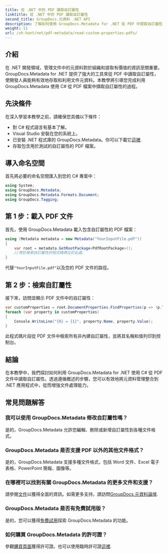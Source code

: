 ```yaml
---
title: 從 .NET 中的 PDF 讀取自訂屬性
linktitle: 從 .NET 中的 PDF 讀取自訂屬性
second_title: GroupDocs.元資料 .NET API
description: 了解如何使用 GroupDocs.Metadata for .NET 從 PDF 中提取自訂屬性。使用 C# 深入研究文件元資料管理。
weight: 11
url: /zh-hant/net/pdf-metadata/read-custom-properties-pdfs/
---
```

## 介紹
在 .NET 開發領域，管理文件中的元資料對於組織和提取有價值的資訊至關重要。 GroupDocs.Metadata for .NET 提供了強大的工具來從 PDF 中讀取自訂屬性，使開發人員能夠有效地存取和利用文件元資料。本教學將引導您完成利用 GroupDocs.Metadata 使用 C# 從 PDF 檔案中擷取自訂屬性的過程。
## 先決條件
在深入學習本教學之前，請確保您具備以下條件：
- 對 C# 程式語言有基本了解。
- Visual Studio 安裝在您的系統上。
- 已安裝 .NET 程式庫的 GroupDocs.Metadata。你可以下載它[這裡](https://releases.groupdocs.com/metadata/net/).
- 存取包含用於測試的自訂屬性的 PDF 檔案。

## 導入命名空間
首先將必要的命名空間匯入到您的 C# 專案中：
```csharp
using System;
using GroupDocs.Metadata;
using GroupDocs.Metadata.Formats.Document;
using GroupDocs.Tagging;
```
## 第 1 步：載入 PDF 文件
首先，使用 GroupDocs.Metadata 載入包含自訂屬性的 PDF 檔案：
```csharp
using (Metadata metadata = new Metadata("YourInputFile.pdf"))
{
    var root = metadata.GetRootPackage<PdfRootPackage>();
    //用於檢索自訂屬性的程式碼將位於此處。
}
```
代替`"YourInputFile.pdf"`以及您的 PDF 文件的路徑。
## 第 2 步：檢索自訂屬性
接下來，訪問並顯示 PDF 文件中的自訂屬性：
```csharp
var customProperties = root.DocumentProperties.FindProperties(p => !p.Tags.Contains(Tags.Document.BuiltIn));
foreach (var property in customProperties)
{
    Console.WriteLine("{0} = {1}", property.Name, property.Value);
}
```
此程式碼片段從 PDF 文件中檢索所有非內建自訂屬性，並將其名稱和值列印到控制台。

## 結論
在本教學中，我們探討如何利用 GroupDocs.Metadata for .NET 使用 C# 從 PDF 文件中讀取自訂屬性。透過遵循概述的步驟，您可以有效地將元資料管理整合到 .NET 應用程式中，從而增強文件處理能力。

## 常見問題解答
### 我可以使用 GroupDocs.Metadata 修改自訂屬性嗎？
是的，GroupDocs.Metadata 允許您編輯、刪除或新增自訂屬性到各種文件格式。
### GroupDocs.Metadata 是否支援 PDF 以外的其他文件格式？
是的，GroupDocs.Metadata 支援多種文件格式，包括 Word 文件、Excel 電子表格、PowerPoint 簡報、圖像等。
### 在哪裡可以找到有關 GroupDocs.Metadata 的更多文件和支援？
請參閱[文件](https://tutorials.groupdocs.com/metadata/net/)以獲得全面的資訊。如需更多支持，請訪問[GroupDocs.元資料論壇](https://forum.groupdocs.com/c/metadata/14).
### GroupDocs.Metadata 是否有免費試用版？
是的，您可以獲得[免費試用](https://releases.groupdocs.com/)探索 GroupDocs.Metadata 的功能。
### 如何購買 GroupDocs.Metadata 的許可證？
參觀[購買頁面](https://purchase.groupdocs.com/buy)獲得許可證。也可以使用臨時許可證[這裡](https://purchase.groupdocs.com/temporary-license/).